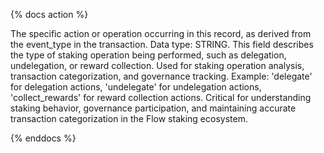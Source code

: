 {% docs action %}

The specific action or operation occurring in this record, as derived from the event_type in the transaction. Data type: STRING. This field describes the type of staking operation being performed, such as delegation, undelegation, or reward collection. Used for staking operation analysis, transaction categorization, and governance tracking. Example: 'delegate' for delegation actions, 'undelegate' for undelegation actions, 'collect_rewards' for reward collection actions. Critical for understanding staking behavior, governance participation, and maintaining accurate transaction categorization in the Flow staking ecosystem.

{% enddocs %}